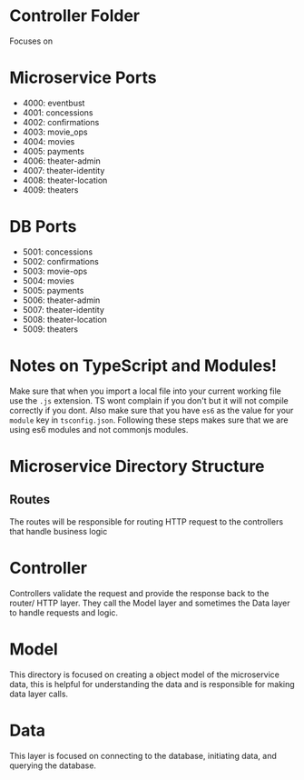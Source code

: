 # Controller Folder
Focuses on 
# Microservice Ports
- 4000: eventbust
- 4001: concessions
- 4002: confirmations
- 4003: movie_ops
- 4004: movies
- 4005: payments
- 4006: theater-admin
- 4007: theater-identity
- 4008: theater-location
- 4009: theaters

# DB Ports
- 5001: concessions
- 5002: confirmations
- 5003: movie-ops
- 5004: movies
- 5005: payments
- 5006: theater-admin
- 5007: theater-identity
- 5008: theater-location
- 5009: theaters

# Notes on TypeScript and Modules!
Make sure that when you import a local file into your current working file use the `.js` extension. TS wont complain if you don't but it will not
compile correctly if you dont. Also make sure that you have `es6` as the value for your `module` key in `tsconfig.json`. Following
these steps makes sure that we are using es6 modules and not commonjs modules.
# Microservice Directory Structure
## Routes
The routes will be responsible for routing HTTP request to the controllers that handle business logic
# Controller
Controllers validate the request and provide the response back to the router/ HTTP layer. They call the Model layer and sometimes
the Data layer to handle requests and logic.

# Model
This directory is focused on creating a object model of the microservice data, this is helpful for understanding the data and is responsible
for making data layer calls.
# Data
This layer is focused on connecting to the database, initiating data, and querying the database.